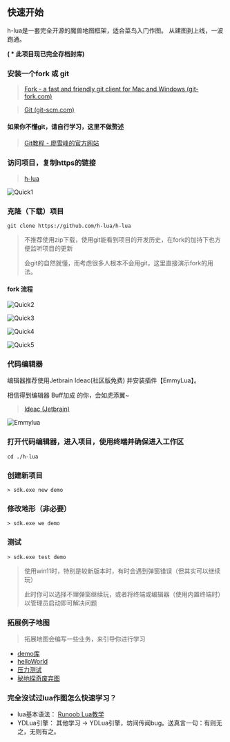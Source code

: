 ## 快速开始

h-lua是一套完全开源的魔兽地图框架，适合菜鸟入门作图。 从建图到上线，一波跑通。

**( * 此项目现已完全存档封库)**

### 安装一个fork 或 git

> <a target="_blank" href="https://www.git-fork.com">Fork - a fast and friendly git client for Mac and Windows (git-fork.com)</a>

> <a target="_blank" href="https://git-scm.com">Git (git-scm.com)</a>

#### 如果你不懂git，请自行学习，这里不做赘述

> <a target="_blank" href="https://www.liaoxuefeng.com/wiki/896043488029600/898732792973664">Git教程 - 廖雪峰的官方网站</a>

### 访问项目，复制https的链接

> <a target="_blank" href="https://github.com/h-lua/h-lua">h-lua</a>

![Quick1](https://gitlab.com/h-document/h-lua/-/raw/main/images/quick1.png)

### 克隆（下载）项目

```
git clone https://github.com/h-lua/h-lua
```

> 不推荐使用zip下载，使用git能看到项目的开发历史，在fork的加持下也方便监听项目的更新
>
> 会git的自然就懂，而考虑很多人根本不会用git，这里直接演示fork的用法。

#### fork 流程

![Quick2](https://gitlab.com/h-document/h-lua/-/raw/main/images/quick2.png)

![Quick3](https://gitlab.com/h-document/h-lua/-/raw/main/images/quick3.png)

![Quick4](https://gitlab.com/h-document/h-lua/-/raw/main/images/quick4.png)

![Quick5](https://gitlab.com/h-document/h-lua/-/raw/main/images/quick5.png)

### 代码编辑器

编辑器推荐使用Jetbrain Ideac(社区版免费) 并安装插件【EmmyLua】。

相信得到编辑器 Buff加成 的你，会如虎添翼~

> <a target="_blank" href="https://www.jetbrains.com/idea/download/#section=windows">Ideac (Jetbrain)</a>

![Emmylua](https://gitlab.com/h-document/h-lua/-/raw/main/images/emmylua.png)

### 打开代码编辑器，进入项目，使用终端并确保进入工作区

```
cd ./h-lua
```

### 创建新项目

```
> sdk.exe new demo
```

### 修改地形（非必要）

```
> sdk.exe we demo
```

### 测试

```
> sdk.exe test demo
```

> 使用win11时，特别是较新版本时，有时会遇到弹窗错误（但其实可以继续玩）
>
> 此时你可以选择不理弹窗继续玩，或者将终端或编辑器（使用内置终端时）以管理员启动即可解决问题

### 拓展例子地图

> 拓展地图会编写一些业务，来引导你进行学习

* <a target="_blank" href="https://github.com/h-lua/demo">demo库</a>
* <a target="_blank" href="https://github.com/h-lua/demo/helloworld">helloWorld</a>
* <a target="_blank" href="https://github.com/h-lua/demo/crash">压力测试</a>
* <a target="_blank" href="https://github.com/h-lua/demo/mysterious-land">秘地探奇废弃图</a>

### 完全沒试过lua作图怎么快速学习？

* lua基本语法： <a target="_blank" href="https://www.runoob.com/lua/lua-tutorial.html">Runoob Lua教学</a>
* YDLua引擎： 其他学习 -> YDLua引擎，坊间传闻bug。送真言一句：有则无之，无则有之。
